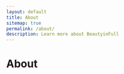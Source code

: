 ```yaml
---
layout: default
title: About
sitemap: true
permalink: /about/
description: Learn more about BeautyinFull
---
```


# About
